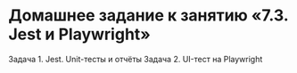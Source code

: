 # Домашнее задание к занятию «7.3. Jest и Playwright»

Задача 1. Jest. Unit-тесты и отчёты
Задача 2. UI-тест на Playwright